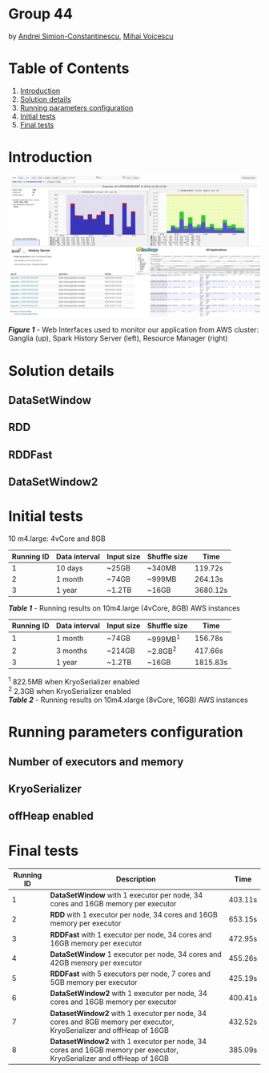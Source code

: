 # Group 44

by [Andrei Simion-Constantinescu](https://github.com/simionAndrei),
[Mihai Voicescu](https://github.com/mihai1voicescu)



# Table of Contents

1.  [Introduction](#introduction)
2.  [Solution details](#solution-details)
3.  [Running parameters configuration](#running-parameters-configuration)
4.  [Initial tests](#initial-tests)
5.  [Final tests](#final-tests)


# Introduction

![Test image](figures/web_conn.png)

***Figure 1*** - Web Interfaces used to monitor our application from AWS cluster: Ganglia (up), Spark History Server (left), Resource Manager (right)

# Solution details

## DataSetWindow

## RDD

## RDDFast

## DataSetWindow2

# Initial tests

10 m4.large: 4vCore and 8GB

| Running ID | Data interval | Input size | Shuffle size | Time     |
|------------|---------------|------------|--------------|----------|
| 1          | 10 days       | ~25GB      | ~340MB       | 119.72s  |
| 2          | 1 month       | ~74GB      | ~999MB       | 264.13s  |
| 3          | 1 year        | ~1.2TB     | ~16GB        | 3680.12s |

***Table 1*** - Running results on 10m4.large (4vCore, 8GB) AWS instances


| Running ID | Data interval | Input size | Shuffle size | Time     |
|------------|---------------|------------|--------------|----------|
| 1          | 1 month       | ~74GB      | ~999MB<sup>1</sup>      | 156.78s  |
| 2          | 3 months      | ~214GB     | ~2.8GB<sup>2</sup>     | 417.66s  |
| 3          | 1 year        | ~1.2TB     | ~16GB        | 1815.83s |

<sup>1</sup> 822.5MB when KryoSerializer enabled  
<sup>2</sup> 2.3GB when KryoSerializer enabled    
***Table 2*** - Running results on 10m4.xlarge (8vCore, 16GB) AWS instances



# Running parameters configuration

## Number of executors and memory

## KryoSerializer

## offHeap enabled


# Final tests

| Running ID | Description                                                                                                        | Time    |
|------------|--------------------------------------------------------------------------------------------------------------------|---------|
| 1          | **DataSetWindow** with 1 executor per node, 34 cores and 16GB memory per executor                                      | 403.11s |
| 2          | **RDD** with 1 executor per node, 34 cores and 16GB memory per executor                                                | 653.15s |
| 3          | **RDDFast** with 1 executor per node, 34 cores and 16GB memory per executor                                            | 472.95s |
| 4          | **DataSetWindow** 1 executor per node, 34 cores and 42GB memory per executor                                           | 455.26s |
| 5          | **RDDFast** with 5 executors per node, 7 cores and 5GB memory per executor                                             | 425.19s |
| 6          | **DataSetWindow2** with 1 executor per node, 34 cores and 16GB memory per executor                                     | 400.41s |
| 7          | **DatasetWindow2** with 1 executor per node, 34 cores and 8GB memory per executor, KryoSerializer and offHeap of 16GB  | 432.52s |
| 8          | **DatasetWindow2** with 1 executor per node, 34 cores and 16GB memory per executor, KryoSerializer and offHeap of 16GB | 385.09s |
